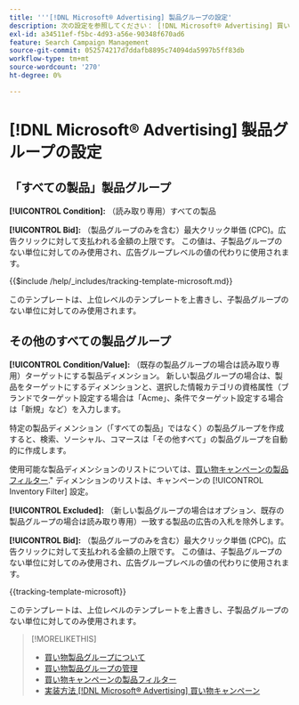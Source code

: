 ```yaml
---
title: '''[!DNL Microsoft® Advertising] 製品グループの設定'
description: 次の設定を参照してください： [!DNL Microsoft® Advertising] 買い物製品グループ。
exl-id: a34511ef-f5bc-4d93-a56e-90348f670ad6
feature: Search Campaign Management
source-git-commit: 052574217d7ddafb8895c74094da5997b5ff83db
workflow-type: tm+mt
source-wordcount: '270'
ht-degree: 0%

---
```


# [!DNL Microsoft® Advertising] 製品グループの設定

## 「すべての製品」製品グループ

**[!UICONTROL Condition]:** （読み取り専用）すべての製品

**[!UICONTROL Bid]:** （製品グループのみを含む）最大クリック単価 (CPC)。広告クリックに対して支払われる金額の上限です。 この値は、子製品グループのない単位に対してのみ使用され、広告グループレベルの値の代わりに使用されます。

<!-- **[!UICONTROL Tracking Template]:** -->

{{$include /help/_includes/tracking-template-microsoft.md}}

このテンプレートは、上位レベルのテンプレートを上書きし、子製品グループのない単位に対してのみ使用されます。

## その他のすべての製品グループ

**[!UICONTROL Condition/Value]:** （既存の製品グループの場合は読み取り専用）ターゲットにする製品ディメンション。 新しい製品グループの場合は、製品をターゲットにするディメンションと、選択した情報カテゴリの資格属性（ブランドでターゲット設定する場合は「Acme」、条件でターゲット設定する場合は「新規」など）を入力します。

特定の製品ディメンション（「すべての製品」ではなく）の製品グループを作成すると、検索、ソーシャル、コマースは「その他すべて」の製品グループを自動的に作成します。

使用可能な製品ディメンションのリストについては、[買い物キャンペーンの製品フィルター](/help/search-social-commerce/campaign-management/campaigns/shopping-campaign-product-filters.md).&quot; ディメンションのリストは、キャンペーンの [!UICONTROL Inventory Filter] 設定。

**[!UICONTROL Excluded]:** （新しい製品グループの場合はオプション、既存の製品グループの場合は読み取り専用）一致する製品の広告の入札を除外します。

**[!UICONTROL Bid]:** （製品グループのみを含む）最大クリック単価 (CPC)。広告クリックに対して支払われる金額の上限です。 この値は、子製品グループのない単位に対してのみ使用され、広告グループレベルの値の代わりに使用されます。

<!-- **[!UICONTROL Tracking Template]:** -->

<!-- ExL can't handle the same include twice in the same file, so using a snippet for the second occurrence.

{{$include /help/_includes/tracking-template-microsoft.md}}
-->

{{tracking-template-microsoft}}

このテンプレートは、上位レベルのテンプレートを上書きし、子製品グループのない単位に対してのみ使用されます。

>[!MORELIKETHIS]
>
>* [買い物製品グループについて](product-group-about.md)
>* [買い物製品グループの管理](product-group-manage.md)
>* [買い物キャンペーンの製品フィルター](/help/search-social-commerce/campaign-management/campaigns/shopping-campaign-product-filters.md)
>* [実装方法 [!DNL Microsoft® Advertising] 買い物キャンペーン](/help/search-social-commerce/campaign-management/special-campaign-types/microsoft-shopping-campaigns.md)
